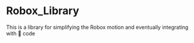 Robox_Library
=============

This is a library for simplifying the Robox motion and eventually integrating with :turtle: code
